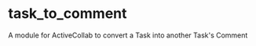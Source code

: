 task_to_comment
===============

A module for ActiveCollab to convert a Task into another Task's Comment
